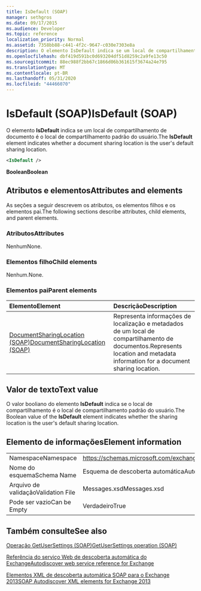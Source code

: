 ```yaml
---
title: IsDefault (SOAP)
manager: sethgros
ms.date: 09/17/2015
ms.audience: Developer
ms.topic: reference
localization_priority: Normal
ms.assetid: 7358bb88-c441-4f2c-9647-c030e7303e8a
description: O elemento IsDefault indica se um local de compartilhamento de documento é o local de compartilhamento padrão do usuário.
ms.openlocfilehash: dbf419d591bc0d693204df51d8259c2a9fe13c50
ms.sourcegitcommit: 88ec988f2bb67c1866d06b361615f3674a24e795
ms.translationtype: MT
ms.contentlocale: pt-BR
ms.lasthandoff: 05/31/2020
ms.locfileid: "44466070"
---
```

# <a name="isdefault-soap"></a><span data-ttu-id="1be68-103">IsDefault (SOAP)</span><span class="sxs-lookup"><span data-stu-id="1be68-103">IsDefault (SOAP)</span></span>

<span data-ttu-id="1be68-104">O elemento **IsDefault** indica se um local de compartilhamento de documento é o local de compartilhamento padrão do usuário.</span><span class="sxs-lookup"><span data-stu-id="1be68-104">The **IsDefault** element indicates whether a document sharing location is the user's default sharing location.</span></span> 
  
```XML
<IsDefault /> 
```

 <span data-ttu-id="1be68-105">**Boolean**</span><span class="sxs-lookup"><span data-stu-id="1be68-105">**Boolean**</span></span>
## <a name="attributes-and-elements"></a><span data-ttu-id="1be68-106">Atributos e elementos</span><span class="sxs-lookup"><span data-stu-id="1be68-106">Attributes and elements</span></span>

<span data-ttu-id="1be68-107">As seções a seguir descrevem os atributos, os elementos filhos e os elementos pai.</span><span class="sxs-lookup"><span data-stu-id="1be68-107">The following sections describe attributes, child elements, and parent elements.</span></span>
  
### <a name="attributes"></a><span data-ttu-id="1be68-108">Atributos</span><span class="sxs-lookup"><span data-stu-id="1be68-108">Attributes</span></span>

<span data-ttu-id="1be68-109">Nenhum</span><span class="sxs-lookup"><span data-stu-id="1be68-109">None.</span></span>
  
### <a name="child-elements"></a><span data-ttu-id="1be68-110">Elementos filho</span><span class="sxs-lookup"><span data-stu-id="1be68-110">Child elements</span></span>

<span data-ttu-id="1be68-111">Nenhum.</span><span class="sxs-lookup"><span data-stu-id="1be68-111">None.</span></span>
  
### <a name="parent-elements"></a><span data-ttu-id="1be68-112">Elementos pai</span><span class="sxs-lookup"><span data-stu-id="1be68-112">Parent elements</span></span>

|<span data-ttu-id="1be68-113">**Elemento**</span><span class="sxs-lookup"><span data-stu-id="1be68-113">**Element**</span></span>|<span data-ttu-id="1be68-114">**Descrição**</span><span class="sxs-lookup"><span data-stu-id="1be68-114">**Description**</span></span>|
|:-----|:-----|
|[<span data-ttu-id="1be68-115">DocumentSharingLocation (SOAP)</span><span class="sxs-lookup"><span data-stu-id="1be68-115">DocumentSharingLocation (SOAP)</span></span>](documentsharinglocation-soap.md) <br/> |<span data-ttu-id="1be68-116">Representa informações de localização e metadados de um local de compartilhamento de documentos.</span><span class="sxs-lookup"><span data-stu-id="1be68-116">Represents location and metadata information for a document sharing location.</span></span>  <br/> |
   
## <a name="text-value"></a><span data-ttu-id="1be68-117">Valor de texto</span><span class="sxs-lookup"><span data-stu-id="1be68-117">Text value</span></span>

<span data-ttu-id="1be68-118">O valor booliano do elemento **IsDefault** indica se o local de compartilhamento é o local de compartilhamento padrão do usuário.</span><span class="sxs-lookup"><span data-stu-id="1be68-118">The Boolean value of the **IsDefault** element indicates whether the sharing location is the user's default sharing location.</span></span> 
  
## <a name="element-information"></a><span data-ttu-id="1be68-119">Elemento de informações</span><span class="sxs-lookup"><span data-stu-id="1be68-119">Element information</span></span>

|||
|:-----|:-----|
|<span data-ttu-id="1be68-120">Namespace</span><span class="sxs-lookup"><span data-stu-id="1be68-120">Namespace</span></span>  <br/> |https://schemas.microsoft.com/exchange/2010/Autodiscover  <br/> |
|<span data-ttu-id="1be68-121">Nome do esquema</span><span class="sxs-lookup"><span data-stu-id="1be68-121">Schema Name</span></span>  <br/> |<span data-ttu-id="1be68-122">Esquema de descoberta automática</span><span class="sxs-lookup"><span data-stu-id="1be68-122">Autodiscover schema</span></span>  <br/> |
|<span data-ttu-id="1be68-123">Arquivo de validação</span><span class="sxs-lookup"><span data-stu-id="1be68-123">Validation File</span></span>  <br/> |<span data-ttu-id="1be68-124">Messages.xsd</span><span class="sxs-lookup"><span data-stu-id="1be68-124">Messages.xsd</span></span>  <br/> |
|<span data-ttu-id="1be68-125">Pode ser vazio</span><span class="sxs-lookup"><span data-stu-id="1be68-125">Can be Empty</span></span>  <br/> |<span data-ttu-id="1be68-126">Verdadeiro</span><span class="sxs-lookup"><span data-stu-id="1be68-126">True</span></span>  <br/> |
   
## <a name="see-also"></a><span data-ttu-id="1be68-127">Também consulte</span><span class="sxs-lookup"><span data-stu-id="1be68-127">See also</span></span>



[<span data-ttu-id="1be68-128">Operação GetUserSettings (SOAP)</span><span class="sxs-lookup"><span data-stu-id="1be68-128">GetUserSettings operation (SOAP)</span></span>](getusersettings-operation-soap.md)


[<span data-ttu-id="1be68-129">Referência do serviço Web de descoberta automática do Exchange</span><span class="sxs-lookup"><span data-stu-id="1be68-129">Autodiscover web service reference for Exchange</span></span>](autodiscover-web-service-reference-for-exchange.md)
  
[<span data-ttu-id="1be68-130">Elementos XML de descoberta automática SOAP para o Exchange 2013</span><span class="sxs-lookup"><span data-stu-id="1be68-130">SOAP Autodiscover XML elements for Exchange 2013</span></span>](soap-autodiscover-xml-elements-for-exchange-2013.md)

